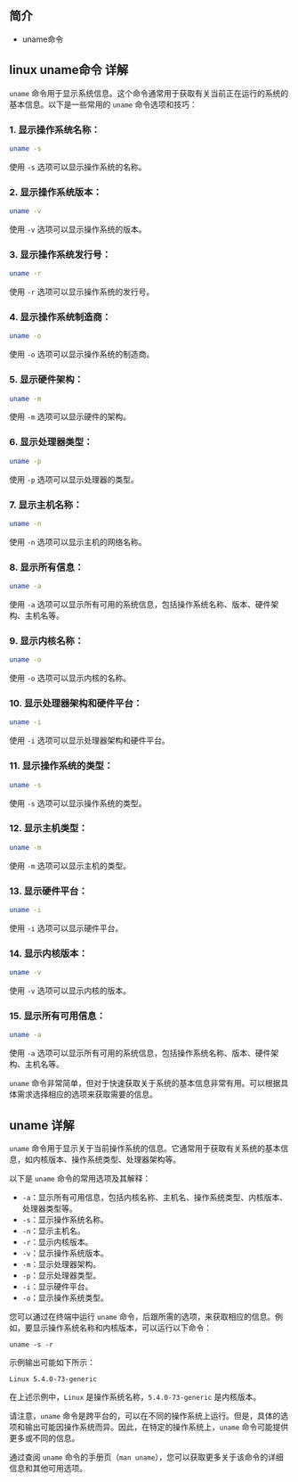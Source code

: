 ## 简介

+ uname命令

## linux uname命令 详解

`uname` 命令用于显示系统信息。这个命令通常用于获取有关当前正在运行的系统的基本信息。以下是一些常用的 `uname` 命令选项和技巧：

### 1. **显示操作系统名称：**
```bash
uname -s
```
使用 `-s` 选项可以显示操作系统的名称。

### 2. **显示操作系统版本：**
```bash
uname -v
```
使用 `-v` 选项可以显示操作系统的版本。

### 3. **显示操作系统发行号：**
```bash
uname -r
```
使用 `-r` 选项可以显示操作系统的发行号。

### 4. **显示操作系统制造商：**
```bash
uname -o
```
使用 `-o` 选项可以显示操作系统的制造商。

### 5. **显示硬件架构：**
```bash
uname -m
```
使用 `-m` 选项可以显示硬件的架构。

### 6. **显示处理器类型：**
```bash
uname -p
```
使用 `-p` 选项可以显示处理器的类型。

### 7. **显示主机名称：**
```bash
uname -n
```
使用 `-n` 选项可以显示主机的网络名称。

### 8. **显示所有信息：**
```bash
uname -a
```
使用 `-a` 选项可以显示所有可用的系统信息，包括操作系统名称、版本、硬件架构、主机名等。

### 9. **显示内核名称：**
```bash
uname -o
```
使用 `-o` 选项可以显示内核的名称。

### 10. **显示处理器架构和硬件平台：**
```bash
uname -i
```
使用 `-i` 选项可以显示处理器架构和硬件平台。

### 11. **显示操作系统的类型：**
```bash
uname -s
```
使用 `-s` 选项可以显示操作系统的类型。

### 12. **显示主机类型：**
```bash
uname -m
```
使用 `-m` 选项可以显示主机的类型。

### 13. **显示硬件平台：**
```bash
uname -i
```
使用 `-i` 选项可以显示硬件平台。

### 14. **显示内核版本：**
```bash
uname -v
```
使用 `-v` 选项可以显示内核的版本。

### 15. **显示所有可用信息：**
```bash
uname -a
```
使用 `-a` 选项可以显示所有可用的系统信息，包括操作系统名称、版本、硬件架构、主机名等。

`uname` 命令非常简单，但对于快速获取关于系统的基本信息非常有用。可以根据具体需求选择相应的选项来获取需要的信息。

## uname 详解

`uname` 命令用于显示关于当前操作系统的信息。它通常用于获取有关系统的基本信息，如内核版本、操作系统类型、处理器架构等。

以下是 `uname` 命令的常用选项及其解释：

- `-a`：显示所有可用信息，包括内核名称、主机名、操作系统类型、内核版本、处理器类型等。
- `-s`：显示操作系统名称。
- `-n`：显示主机名。
- `-r`：显示内核版本。
- `-v`：显示操作系统版本。
- `-m`：显示处理器架构。
- `-p`：显示处理器类型。
- `-i`：显示硬件平台。
- `-o`：显示操作系统类型。

您可以通过在终端中运行 `uname` 命令，后跟所需的选项，来获取相应的信息。例如，要显示操作系统名称和内核版本，可以运行以下命令：

```
uname -s -r
```

示例输出可能如下所示：

```
Linux 5.4.0-73-generic
```

在上述示例中，`Linux` 是操作系统名称，`5.4.0-73-generic` 是内核版本。

请注意，`uname` 命令是跨平台的，可以在不同的操作系统上运行。但是，具体的选项和输出可能因操作系统而异。因此，在特定的操作系统上，`uname` 命令可能提供更多或不同的信息。

通过查阅 `uname` 命令的手册页（`man uname`），您可以获取更多关于该命令的详细信息和其他可用选项。